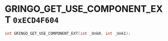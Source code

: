 # GRINGO_GET_USE_COMPONENT_EXT `0xECD4F604`

```cpp
int GRINGO_GET_USE_COMPONENT_EXT(int _Unk0, int _Unk1);
```